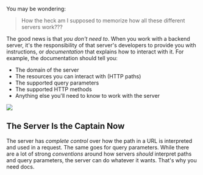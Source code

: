 You may be wondering:

> How the heck am I supposed to memorize how all these different servers work???

The good news is that _you don't need to_. When you work with a backend server, it's the responsibility of that server's developers to provide you with instructions, or _documentation_ that explains how to interact with it. For example, the documentation should tell you:

- The domain of the server
- The resources you can interact with (HTTP paths)
- The supported query parameters
- The supported HTTP methods
- Anything else you'll need to know to work with the server

![](https://storage.googleapis.com/qvault-webapp-dynamic-assets/course_assets/GIlWhYF-500x553.jpg)

## The Server Is the Captain Now

The server has _complete control_ over how the path in a URL is interpreted and used in a request. The same goes for query parameters. While there are a lot of strong _conventions_ around how servers _should_ interpret paths and query parameters, the server can do whatever it wants. That's why you need docs.